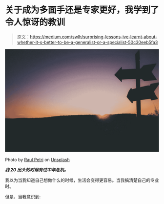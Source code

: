 # 关于成为多面手还是专家更好，我学到了令人惊讶的教训

> 原文：<https://medium.com/swlh/surprising-lessons-ive-learnt-about-whether-it-s-better-to-be-a-generalist-or-a-specialist-50c30eeb5fa3>

![](img/9a1b83b8d511ad7e31b1a291e91730b7.png)

Photo by [Raul Petri](https://unsplash.com/photos/wfVC_75JB9I?utm_source=unsplash&utm_medium=referral&utm_content=creditCopyText) on [Unsplash](https://unsplash.com/?utm_source=unsplash&utm_medium=referral&utm_content=creditCopyText)

***我 20 出头的时候有过中年危机。***

我以为当我知道自己想做什么的时候，生活会变得更容易。当我搞清楚自己的专业时。

但是，当我意识到:
